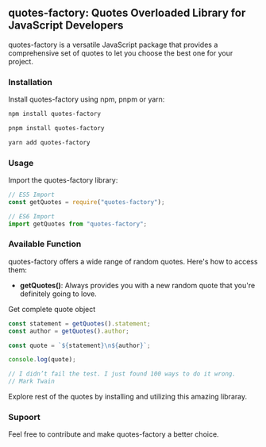 ## quotes-factory: Quotes Overloaded Library for JavaScript Developers

quotes-factory is a versatile JavaScript package that provides a comprehensive set of quotes to let you choose the best one for your project.

### Installation

Install quotes-factory using npm, pnpm or yarn:

```bash
npm install quotes-factory
```

```bash
pnpm install quotes-factory
```

```bash
yarn add quotes-factory
```

### Usage

Import the quotes-factory library:

```javascript
// ES5 Import
const getQuotes = require("quotes-factory");

// ES6 Import
import getQuotes from "quotes-factory";
```

### Available Function

quotes-factory offers a wide range of random quotes. Here's how to access them:

- **getQuotes()**: Always provides you with a new random quote that you're definitely going to love.

Get complete quote object

```javascript
const statement = getQuotes().statement;
const author = getQuotes().author;

const quote = `${statement}\n${author}`;

console.log(quote);

// I didn’t fail the test. I just found 100 ways to do it wrong.
// Mark Twain
```

Explore rest of the quotes by installing and utilizing this amazing libraray.

### Supoort

Feel free to contribute and make quotes-factory a better choice.
